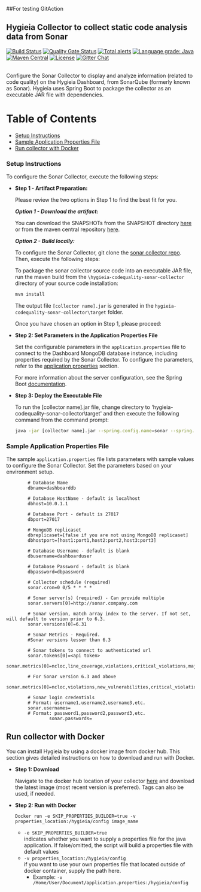 ##For testing GitAction
## Hygieia Collector to collect static code analysis data from Sonar
[![Build Status](https://travis-ci.com/Hygieia/hygieia-codequality-sonar-collector.svg?branch=master)](https://travis-ci.com/Hygieia/hygieia-codequality-sonar-collector)
[![Quality Gate Status](https://sonarcloud.io/api/project_badges/measure?project=Hygieia_hygieia-codequality-sonar-collector&metric=alert_status)](https://sonarcloud.io/dashboard?id=Hygieia_hygieia-codequality-sonar-collector)
[![Total alerts](https://img.shields.io/lgtm/alerts/g/Hygieia/hygieia-codequality-sonar-collector.svg?logo=lgtm&logoWidth=18)](https://lgtm.com/projects/g/Hygieia/hygieia-codequality-sonar-collector/alerts/)
[![Language grade: Java](https://img.shields.io/lgtm/grade/java/g/Hygieia/hygieia-codequality-sonar-collector.svg?logo=lgtm&logoWidth=18)](https://lgtm.com/projects/g/Hygieia/hygieia-codequality-sonar-collector/context:java)
[![Maven Central](https://img.shields.io/maven-central/v/com.capitalone.dashboard/sonar-codequality-collector.svg?label=Maven%20Central)](https://search.maven.org/search?q=g:%22com.capitalone.dashboard%22%20AND%20a:%22sonar-codequality-collector%22)
[![License](https://img.shields.io/badge/license-Apache%202-blue.svg)](https://www.apache.org/licenses/LICENSE-2.0)
[![Gitter Chat](https://badges.gitter.im/Join%20Chat.svg)](https://www.apache.org/licenses/LICENSE-2.0)
<br/>
<br/>

Configure the Sonar Collector to display and analyze information (related to code quality) on the Hygieia Dashboard, from SonarQube (formerly known as Sonar).
Hygieia uses Spring Boot to package the collector as an executable JAR file with dependencies.

# Table of Contents
* [Setup Instructions](#setup-instructions)
* [Sample Application Properties File](#sample-application-properties-file)
* [Run collector with Docker](#run-collector-with-docker)

### Setup Instructions

To configure the Sonar Collector, execute the following steps: 

*	**Step 1 - Artifact Preparation:**

	Please review the two options in Step 1 to find the best fit for you. 

	***Option 1 - Download the artifact:***

	You can download the SNAPSHOTs from the SNAPSHOT directory [here](https://oss.sonatype.org/content/repositories/snapshots/com/capitalone/dashboard/sonar-codequality-collector/) or from the maven central repository [here](https://search.maven.org/artifact/com.capitalone.dashboard/sonar-codequality-collector).  

	***Option 2 - Build locally:***

	To configure the Sonar Collector, git clone the [sonar collector repo](https://github.com/Hygieia/hygieia-codequality-sonar-collector).  Then, execute the following steps:

	To package the sonar collector source code into an executable JAR file, run the maven build from the `\hygieia-codequality-sonar-collector` directory of your source code installation:

	```bash
	mvn install
	```

	The output file `[collector name].jar` is generated in the `hygieia-codequality-sonar-collector\target` folder.

	Once you have chosen an option in Step 1, please proceed: 

*	**Step 2: Set Parameters in the Application Properties File**

	Set the configurable parameters in the `application.properties` file to connect to the Dashboard MongoDB database instance, including properties required by the Sonar Collector. To configure the parameters, refer to the [application properties](#sample-application-properties-file) section.

	For more information about the server configuration, see the Spring Boot [documentation](http://docs.spring.io/spring-boot/docs/current-SNAPSHOT/reference/htmlsingle/#boot-features-external-config-application-property-files).

*	**Step 3: Deploy the Executable File**

	To run the [collector name].jar file, change directory to 'hygieia-codequality-sonar-collector\target' and then execute the following command from the command prompt:

	```bash
	java -jar [collector name].jar --spring.config.name=sonar --spring.config.location=[path to application.properties file]
	```

### Sample Application Properties File

The sample `application.properties` file lists parameters with sample values to configure the Sonar Collector. Set the parameters based on your environment setup.

```properties
		# Database Name
		dbname=dashboarddb

		# Database HostName - default is localhost
		dbhost=10.0.1.1

		# Database Port - default is 27017
		dbport=27017

		# MongoDB replicaset
		dbreplicaset=[false if you are not using MongoDB replicaset]
		dbhostport=[host1:port1,host2:port2,host3:port3]

		# Database Username - default is blank
		dbusername=dashboarduser

		# Database Password - default is blank
		dbpassword=dbpassword

		# Collector schedule (required)
		sonar.cron=0 0/5 * * * *

		# Sonar server(s) (required) - Can provide multiple
		sonar.servers[0]=http://sonar.company.com
		
		# Sonar version, match array index to the server. If not set, will default to version prior to 6.3.
		sonar.versions[0]=6.31
		
		# Sonar Metrics - Required. 
		#Sonar versions lesser than 6.3
		
		# Sonar tokens to connect to authenticated url 
		sonar.tokens[0]=<api token>
		sonar.metrics[0]=ncloc,line_coverage,violations,critical_violations,major_violations,blocker_violations,violations_density,sqale_index,test_success_density,test_failures,test_errors,tests
		
		# For Sonar version 6.3 and above
		sonar.metrics[0]=ncloc,violations,new_vulnerabilities,critical_violations,major_violations,blocker_violations,tests,test_success_density,test_errors,test_failures,coverage,line_coverage,sqale_index,alert_status,quality_gate_details
		
		# Sonar login credentials
		# Format: username1,username2,username3,etc.
		sonar.usernames= 
		# Format: password1,password2,password3,etc.
                sonar.passwords=

```

## Run collector with Docker

You can install Hygieia by using a docker image from docker hub. This section gives detailed instructions on how to download and run with Docker. 

*	**Step 1: Download**

	Navigate to the docker hub location of your collector [here](https://hub.docker.com/u/hygieiadoc) and download the latest image (most recent version is preferred).  Tags can also be used, if needed.

*	**Step 2: Run with Docker**

	```Docker run -e SKIP_PROPERTIES_BUILDER=true -v properties_location:/hygieia/config image_name```
	
	- <code>-e SKIP_PROPERTIES_BUILDER=true</code>  <br />
	indicates whether you want to supply a properties file for the java application. If false/omitted, the script will build a properties file with default values
	- <code>-v properties_location:/hygieia/config</code> <br />
	if you want to use your own properties file that located outside of docker container, supply the path here. 
		- Example: <code>-v /Home/User/Document/application.properties:/hygieia/config</code>

